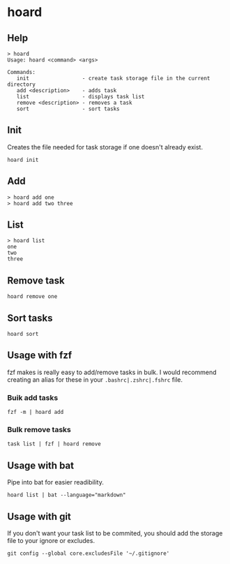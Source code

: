 # hoard

## Help

```
> hoard
Usage: hoard <command> <args>

Commands:
   init                 - create task storage file in the current directory
   add <description>    - adds task
   list                 - displays task list
   remove <description> - removes a task
   sort                 - sort tasks
```

## Init

Creates the file needed for task storage if one doesn't already exist.

```
hoard init
```

## Add

```
> hoard add one
> hoard add two three
```

## List

```
> hoard list
one
two
three
```

## Remove task

```
hoard remove one
```

## Sort tasks

```
hoard sort
```

## Usage with fzf

fzf makes is really easy to add/remove tasks in bulk. I would recommend creating an alias for these in your `.bashrc|.zshrc|.fshrc` file.

### Buik add tasks

```
fzf -m | hoard add
```

### Bulk remove tasks

```
task list | fzf | hoard remove
```

## Usage with bat

Pipe into bat for easier readibility.

```
hoard list | bat --language="markdown"
```

## Usage with git

If you don't want your task list to be commited, you should add the storage file to your ignore or excludes.

```
git config --global core.excludesFile '~/.gitignore'
```
